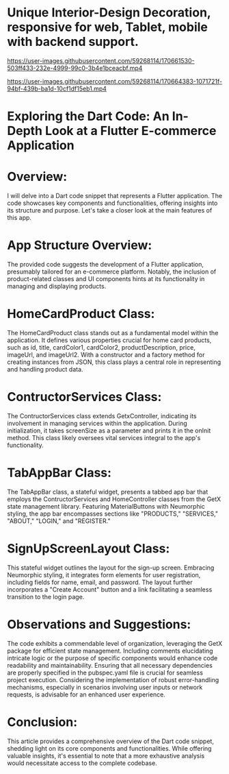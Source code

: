 # Unique Interior-Design Decoration, responsive for web, Tablet, mobile with backend support.


https://user-images.githubusercontent.com/59268114/170661530-503ff433-232e-4999-99c0-3b4e1bceacbf.mp4



https://user-images.githubusercontent.com/59268114/170664383-1071721f-94bf-439b-ba1d-10cf1df15eb1.mp4

# Exploring the Dart Code: An In-Depth Look at a Flutter E-commerce Application

# Overview:
I will delve into a Dart code snippet that represents a Flutter application. The code showcases key components and functionalities, offering insights into its structure and purpose. Let's take a closer look at the main features of this app.

# App Structure Overview:
The provided code suggests the development of a Flutter application, presumably tailored for an e-commerce platform. Notably, the inclusion of product-related classes and UI components hints at its functionality in managing and displaying products.

# HomeCardProduct Class:
The HomeCardProduct class stands out as a fundamental model within the application. It defines various properties crucial for home card products, such as id, title, cardColor1, cardColor2, productDescription, price, imageUrl, and imageUrl2. With a constructor and a factory method for creating instances from JSON, this class plays a central role in representing and handling product data.

# ContructorServices Class:
The ContructorServices class extends GetxController, indicating its involvement in managing services within the application. During initialization, it takes screenSize as a parameter and prints it in the onInit method. This class likely oversees vital services integral to the app's functionality.

# TabAppBar Class:
The TabAppBar class, a stateful widget, presents a tabbed app bar that employs the ContructorServices and HomeController classes from the GetX state management library. Featuring MaterialButtons with Neumorphic styling, the app bar encompasses sections like "PRODUCTS," "SERVICES," "ABOUT," "LOGIN," and "REGISTER."

# SignUpScreenLayout Class:
This stateful widget outlines the layout for the sign-up screen. Embracing Neumorphic styling, it integrates form elements for user registration, including fields for name, email, and password. The layout further incorporates a "Create Account" button and a link facilitating a seamless transition to the login page.

# Observations and Suggestions:
The code exhibits a commendable level of organization, leveraging the GetX package for efficient state management.
Including comments elucidating intricate logic or the purpose of specific components would enhance code readability and maintainability.
Ensuring that all necessary dependencies are properly specified in the pubspec.yaml file is crucial for seamless project execution.
Considering the implementation of robust error-handling mechanisms, especially in scenarios involving user inputs or network requests, is advisable for an enhanced user experience.

# Conclusion:
This article provides a comprehensive overview of the Dart code snippet, shedding light on its core components and functionalities. While offering valuable insights, it's essential to note that a more exhaustive analysis would necessitate access to the complete codebase.






